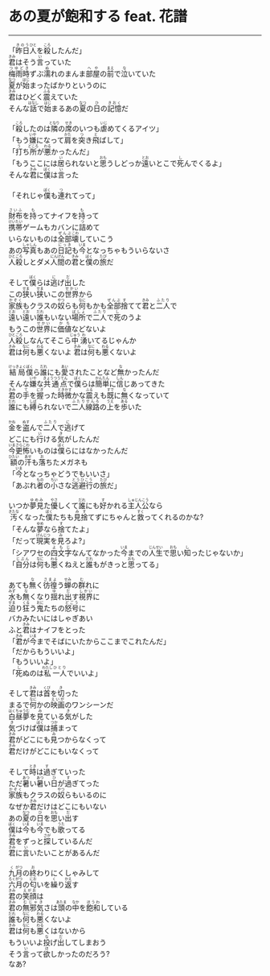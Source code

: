 # あの夏が飽和する feat. 花譜
---
<lyric>
「<ruby>昨日<rt>きのう</rt></ruby><ruby>人<rt>ひと</rt></ruby>を<ruby>殺<rt>ころ</rt></ruby>したんだ」<br/>
<ruby>君<rt>きみ</rt></ruby>はそう<ruby>言<rt>い</rt></ruby>っていた<br/>
<ruby>梅雨時<rt>つゆどき</rt></ruby>ずぶ<ruby>濡<rt>ぬ</rt></ruby>れのまんま<ruby>部屋<rt>へや</rt></ruby>の<ruby>前<rt>まえ</rt></ruby>で<ruby>泣<rt>な</rt></ruby>いていた<br/>
<ruby>夏<rt>なつ</rt></ruby>が<ruby>始<rt>はじ</rt></ruby>まったばかりというのに<br/>
<ruby>君<rt>きみ</rt></ruby>はひどく<ruby>震<rt>ふる</rt></ruby>えていた<br/>
そんな<ruby>話<rt>はなし</rt></ruby>で<ruby>始<rt>はじ</rt></ruby>まるあの<ruby>夏<rt>なつ</rt></ruby>の<ruby>日<rt>ひ</rt></ruby>の<ruby>記憶<rt>きおく</rt></ruby>だ<br/>
<br/>
「<ruby>殺<rt>ころ</rt></ruby>したのは<ruby>隣<rt>となり</rt></ruby>の<ruby>席<rt>せき</rt></ruby>のいつも<ruby>虐<rt>いじ</rt></ruby>めてくるアイツ」<br/>
「もう<ruby>嫌<rt>いや</rt></ruby>になって<ruby>肩<rt>かた</rt></ruby>を<ruby>突<rt>つ</rt></ruby>き<ruby>飛<rt>と</rt></ruby>ばして」<br/>
「<ruby>打<rt>う</rt></ruby>ち<ruby>所<rt>どころ</rt></ruby>が<ruby>悪<rt>わる</rt></ruby>かったんだ」<br/>
「もうここには<ruby>居<rt>い</rt></ruby>られないと<ruby>思<rt>おも</rt></ruby>うしどっか<ruby>遠<rt>とお</rt></ruby>いとこで<ruby>死<rt>し</rt></ruby>んでくるよ」<br/>
そんな<ruby>君<rt>きみ</rt></ruby>に<ruby>僕<rt>ぼく</rt></ruby>は<ruby>言<rt>い</rt></ruby>った<br/>
<br/>
「それじゃ<ruby>僕<rt>ぼく</rt></ruby>も<ruby>連<rt>つ</rt></ruby>れてって」<br/>
<br/>
<ruby>財布<rt>さいふ</rt></ruby>を<ruby>持<rt>も</rt></ruby>ってナイフを<ruby>持<rt>も</rt></ruby>って<br/>
<ruby>携帯<rt>けいたい</rt></ruby>ゲームもカバンに<ruby>詰<rt>つ</rt></ruby>めて<br/>
いらないものは<ruby>全部<rt>ぜんぶ</rt></ruby><ruby>壊<rt>こわ</rt></ruby>していこう<br/>
あの<ruby>写真<rt>しゃしん</rt></ruby>もあの<ruby>日記<rt>にっき</rt></ruby>も<ruby>今<rt>いま</rt></ruby>となっちゃもういらないさ<br/>
<ruby>人殺<rt>ひとごろ</rt></ruby>しとダメ<ruby>人間<rt>にんげん</rt></ruby>の<ruby>君<rt>きみ</rt></ruby>と<ruby>僕<rt>ぼく</rt></ruby>の<ruby>旅<rt>たび</rt></ruby>だ<br/>
<br/>
そして<ruby>僕<rt>ぼく</rt></ruby>らは<ruby>逃<rt>に</rt></ruby>げ<ruby>出<rt>だ</rt></ruby>した<br/>
この<ruby>狭<rt>せま</rt></ruby>い<ruby>狭<rt>せま</rt></ruby>いこの<ruby>世界<rt>せかい</rt></ruby>から<br/>
<ruby>家族<rt>かぞく</rt></ruby>もクラスの<ruby>奴<rt>やつ</rt></ruby>らも<ruby>何<rt>なに</rt></ruby>もかも<ruby>全部<rt>ぜんぶ</rt></ruby><ruby>捨<rt>す</rt></ruby>てて<ruby>君<rt>きみ</rt></ruby>と<ruby>二人<rt>ふたり</rt></ruby>で<br/>
<ruby>遠<rt>とお</rt></ruby>い<ruby>遠<rt>とお</rt></ruby>い<ruby>誰<rt>だれ</rt></ruby>もいない<ruby>場所<rt>ばしょ</rt></ruby>で<ruby>二人<rt>ふたり</rt></ruby>で<ruby>死<rt>し</rt></ruby>のうよ<br/>
もうこの<ruby>世界<rt>せかい</rt></ruby>に<ruby>価値<rt>かち</rt></ruby>などないよ<br/>
<ruby>人殺<rt>ひとごろ</rt></ruby>しなんてそこら<ruby>中<rt>じゅう</rt></ruby><ruby>湧<rt>わ</rt></ruby>いてるじゃんか<br/>
<ruby>君<rt>きみ</rt></ruby>は<ruby>何<rt>なに</rt></ruby>も<ruby>悪<rt>わる</rt></ruby>くないよ <ruby>君<rt>きみ</rt></ruby>は<ruby>何<rt>なに</rt></ruby>も<ruby>悪<rt>わる</rt></ruby>くないよ<br/>
<br/>
<ruby>結局<rt>けっきょく</rt></ruby><ruby>僕<rt>ぼく</rt></ruby>ら<ruby>誰<rt>だれ</rt></ruby>にも<ruby>愛<rt>あい</rt></ruby>されたことなど<ruby>無<rt>な</rt></ruby>かったんだ<br/>
そんな<ruby>嫌<rt>いや</rt></ruby>な<ruby>共通点<rt>きょうつうてん</rt></ruby>で<ruby>僕<rt>ぼく</rt></ruby>らは<ruby>簡単<rt>かんたん</rt></ruby>に<ruby>信<rt>しん</rt></ruby>じあってきた<br/>
<ruby>君<rt>きみ</rt></ruby>の<ruby>手<rt>て</rt></ruby>を<ruby>握<rt>にぎ</rt></ruby>った<ruby>時<rt>とき</rt></ruby><ruby>微<rt>かす</rt></ruby>かな<ruby>震<rt>ふる</rt></ruby>えも<ruby>既<rt>すで</rt></ruby>に<ruby>無<rt>な</rt></ruby>くなっていて<br/>
<ruby>誰<rt>だれ</rt></ruby>にも<ruby>縛<rt>しば</rt></ruby>られないで<ruby>二人<rt>ふたり</rt></ruby><ruby>線路<rt>せんろ</rt></ruby>の<ruby>上<rt>うえ</rt></ruby>を<ruby>歩<rt>ある</rt></ruby>いた<br/>
<br/>
<ruby>金<rt>かね</rt></ruby>を<ruby>盗<rt>ぬす</rt></ruby>んで<ruby>二人<rt>ふたり</rt></ruby>で<ruby>逃<rt>に</rt></ruby>げて<br/>
どこにも<ruby>行<rt>い</rt></ruby>ける<ruby>気<rt>き</rt></ruby>がしたんだ<br/>
<ruby>今更<rt>いまさら</rt></ruby><ruby>怖<rt>こわ</rt></ruby>いものは<ruby>僕<rt>ぼく</rt></ruby>らにはなかったんだ<br/>
<ruby>額<rt>ひたい</rt></ruby>の<ruby>汗<rt>あせ</rt></ruby>も<ruby>落<rt>お</rt></ruby>ちたメガネも<br/>
「<ruby>今<rt>いま</rt></ruby>となっちゃどうでもいいさ」<br/>
「あぶれ<ruby>者<rt>もの</rt></ruby>の<ruby>小<rt>ちい</rt></ruby>さな<ruby>逃避行<rt>とうひこう</rt></ruby>の<ruby>旅<rt>たび</rt></ruby>だ」<br/>
<br/>
いつか<ruby>夢見<rt>ゆめみ</rt></ruby>た<ruby>優<rt>やさ</rt></ruby>しくて<ruby>誰<rt>だれ</rt></ruby>にも<ruby>好<rt>す</rt></ruby>かれる<ruby>主人公<rt>しゅじんこう</rt></ruby>なら<br/>
<ruby>汚<rt>きたな</rt></ruby>くなった<ruby>僕<rt>ぼく</rt></ruby>たちも<ruby>見捨<rt>みす</rt></ruby>てずにちゃんと<ruby>救<rt>すく</rt></ruby>ってくれるのかな?<br/>
「そんな<ruby>夢<rt>ゆめ</rt></ruby>なら<ruby>捨<rt>す</rt></ruby>てたよ」<br/>
「だって<ruby>現実<rt>げんじつ</rt></ruby>を<ruby>見<rt>み</rt></ruby>ろよ?」<br/>
「シアワセの<ruby>四<rt>よ</rt></ruby><ruby>文字<rt>もじ</rt></ruby>なんてなかった<ruby>今<rt>いま</rt></ruby>までの<ruby>人生<rt>じんせい</rt></ruby>で<ruby>思<rt>おも</rt></ruby>い<ruby>知<rt>し</rt></ruby>ったじゃないか」<br/>
「<ruby>自分<rt>じぶん</rt></ruby>は<ruby>何<rt>なに</rt></ruby>も<ruby>悪<rt>わる</rt></ruby>くねえと<ruby>誰<rt>だれ</rt></ruby>もがきっと<ruby>思<rt>おも</rt></ruby>ってる」<br/>
<br/>
あても<ruby>無<rt>な</rt></ruby>く<ruby>彷徨<rt>さまよ</rt></ruby>う<ruby>蝉<rt>せみ</rt></ruby>の<ruby>群<rt>む</rt></ruby>れに<br/>
<ruby>水<rt>みず</rt></ruby>も<ruby>無<rt>な</rt></ruby>くなり<ruby>揺<rt>ゆ</rt></ruby>れ<ruby>出<rt>だ</rt></ruby>す<ruby>視界<rt>しかい</rt></ruby>に<br/>
<ruby>迫<rt>せま</rt></ruby>り<ruby>狂<rt>くる</rt></ruby>う<ruby>鬼<rt>おに</rt></ruby>たちの<ruby>怒号<rt>どごう</rt></ruby>に<br/>
バカみたいにはしゃぎあい<br/>
ふと<ruby>君<rt>きみ</rt></ruby>はナイフをとった<br/>
「<ruby>君<rt>きみ</rt></ruby>が<ruby>今<rt>いま</rt></ruby>までそばにいたからここまでこれたんだ」<br/>
「だからもういいよ」<br/>
「もういいよ」<br/>
「<ruby>死<rt>し</rt></ruby>ぬのは<ruby>私<rt>わたし</rt></ruby><ruby>一人<rt>ひとり</rt></ruby>でいいよ」<br/>
<br/>
そして<ruby>君<rt>きみ</rt></ruby>は<ruby>首<rt>くび</rt></ruby>を<ruby>切<rt>き</rt></ruby>った<br/>
まるで<ruby>何<rt>なに</rt></ruby>かの<ruby>映画<rt>えいが</rt></ruby>のワンシーンだ<br/>
<ruby>白昼夢<rt>はくちゅうむ</rt></ruby>を<ruby>見<rt>み</rt></ruby>ている<ruby>気<rt>き</rt></ruby>がした<br/>
<ruby>気<rt>き</rt></ruby>づけば<ruby>僕<rt>ぼく</rt></ruby>は<ruby>捕<rt>つか</rt></ruby>まって<br/>
<ruby>君<rt>きみ</rt></ruby>がどこにも<ruby>見<rt>み</rt></ruby>つからなくって<br/>
<ruby>君<rt>きみ</rt></ruby>だけがどこにもいなくって<br/>
<br/>
そして<ruby>時<rt>とき</rt></ruby>は<ruby>過<rt>す</rt></ruby>ぎていった<br/>
ただ<ruby>暑<rt>あつ</rt></ruby>い<ruby>暑<rt>あつ</rt></ruby>い<ruby>日<rt>ひ</rt></ruby>が<ruby>過<rt>す</rt></ruby>ぎてった<br/>
<ruby>家族<rt>かぞく</rt></ruby>もクラスの<ruby>奴<rt>やつ</rt></ruby>らもいるのに<br/>
なぜか<ruby>君<rt>きみ</rt></ruby>だけはどこにもいない<br/>
あの<ruby>夏<rt>なつ</rt></ruby>の<ruby>日<rt>ひ</rt></ruby>を<ruby>思<rt>おも</rt></ruby>い<ruby>出<rt>だ</rt></ruby>す<br/>
<ruby>僕<rt>ぼく</rt></ruby>は<ruby>今<rt>いま</rt></ruby>も<ruby>今<rt>いま</rt></ruby>でも<ruby>歌<rt>うた</rt></ruby>ってる<br/>
<ruby>君<rt>きみ</rt></ruby>をずっと<ruby>探<rt>さが</rt></ruby>しているんだ<br/>
<ruby>君<rt>きみ</rt></ruby>に<ruby>言<rt>い</rt></ruby>いたいことがあるんだ<br/>
<br/>
<ruby>九<rt>く</rt></ruby><ruby>月<rt>がつ</rt></ruby>の<ruby>終<rt>お</rt></ruby>わりにくしゃみして<br/>
<ruby>六<rt>ろく</rt></ruby><ruby>月<rt>がつ</rt></ruby>の<ruby>匂<rt>にお</rt></ruby>いを<ruby>繰<rt>く</rt></ruby>り<ruby>返<rt>かえ</rt></ruby>す<br/>
<ruby>君<rt>きみ</rt></ruby>の<ruby>笑顔<rt>えがお</rt></ruby>は<br/>
<ruby>君<rt>きみ</rt></ruby>の<ruby>無邪気<rt>むじゃき</rt></ruby>さは<ruby>頭<rt>あたま</rt></ruby>の<ruby>中<rt>なか</rt></ruby>を<ruby>飽和<rt>ほうわ</rt></ruby>している<br/>
<ruby>誰<rt>だれ</rt></ruby>も<ruby>何<rt>なに</rt></ruby>も<ruby>悪<rt>わる</rt></ruby>くないよ<br/>
<ruby>君<rt>きみ</rt></ruby>は<ruby>何<rt>なに</rt></ruby>も<ruby>悪<rt>わる</rt></ruby>くはないから<br/>
もういいよ<ruby>投<rt>な</rt></ruby>げ<ruby>出<rt>だ</rt></ruby>してしまおう<br/>
そう<ruby>言<rt>い</rt></ruby>って<ruby>欲<rt>ほ</rt></ruby>しかったのだろう?<br/>
なあ?<br/>
</lyric>
